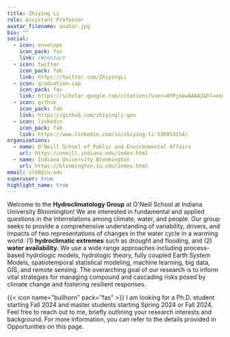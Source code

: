```yaml
---
title: Zhiying Li
role: Assistant Professor
avatar_filename: avatar.jpg
bio: ""
social:
  - icon: envelope
    icon_pack: fas
    link: /#contact
  - icon: twitter
    icon_pack: fab
    link: https://twitter.com/ZhiyingLi
  - icon: graduation-cap
    icon_pack: fas
    link: https://scholar.google.com/citations?user=WfPjnowAAAAJ&hl=en&oi=ao
  - icon: github
    icon_pack: fab
    link: https://github.com/zhiyingli-geo
  - icon: linkedin
    icon_pack: fab
    link: https://www.linkedin.com/in/zhiying-li-530053154/
organizations:
  - name: O’Neill School of Public and Environmental Affairs
    url: https://oneill.indiana.edu/index.html
  - name: Indiana University Bloomington
    url: https://bloomington.iu.edu/index.html
email: zl68@iu.edu
superuser: true
highlight_name: true
---
```

Welcome to the **Hydroclimatology Group** at O'Neill School at Indiana University Bloomington! We are interested in fundamental and applied questions in the interrelations among climate, water, and people. Our group seeks to provide a comprehensive understanding of variability, drivers, and impacts of two representations of changes in the water cycle in a warming world: (1) **hydroclimatic extremes** such as drought and flooding, and (2) **water availability.** We use a wide range approaches including process-based hydrologic models, hydrologic theory, fully coupled Earth System Models, spatiotemporal statistical modeling, machine learning, big data, GIS, and remote sensing. The overarching goal of our research is to inform vital strategies for managing compound and cascading risks posed by climate change and fostering resilient responses.

{{< icon name="bullhorn" pack="fas" >}} I am looking for a Ph.D. student starting Fall 2024 and master students starting Spring 2024 or Fall 2024. Feel free to reach out to me, briefly outlining your research interests and background. For more information, you can refer to the details provided in Opportunities on this page.